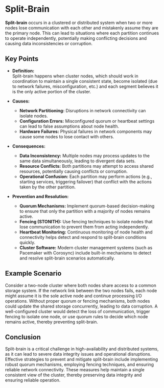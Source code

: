 # Split-Brain

**Split-brain** occurs in a clustered or distributed system when two or more nodes lose communication with each other and mistakenly assume they are the primary node. This can lead to situations where each partition continues to operate independently, potentially making conflicting decisions and causing data inconsistencies or corruption.

## Key Points

- **Definition:**  
  Split-brain happens when cluster nodes, which should work in coordination to maintain a single consistent state, become isolated (due to network failures, misconfiguration, etc.) and each segment believes it is the only active portion of the cluster.

- **Causes:**  
  - **Network Partitioning:** Disruptions in network connectivity can isolate nodes.
  - **Configuration Errors:** Misconfigured quorum or heartbeat settings can lead to false assumptions about node health.
  - **Hardware Failures:** Physical failures in network components may cause some nodes to lose contact with others.

- **Consequences:**  
  - **Data Inconsistency:** Multiple nodes may process updates to the same data simultaneously, leading to divergent data sets.
  - **Resource Conflicts:** Both partitions may attempt to access shared resources, potentially causing conflicts or corruption.
  - **Operational Confusion:** Each partition may perform actions (e.g., starting services, triggering failover) that conflict with the actions taken by the other partition.

- **Prevention and Resolution:**  
  - **Quorum Mechanisms:** Implement quorum-based decision-making to ensure that only the partition with a majority of nodes remains active.
  - **Fencing (STONITH):** Use fencing techniques to isolate nodes that lose communication to prevent them from acting independently.
  - **Heartbeat Monitoring:** Continuous monitoring of node health and connectivity helps detect and respond to split-brain conditions quickly.
  - **Cluster Software:** Modern cluster management systems (such as Pacemaker with Corosync) include built-in mechanisms to detect and resolve split-brain scenarios automatically.

## Example Scenario

Consider a two-node cluster where both nodes share access to a common storage system. If the network link between the two nodes fails, each node might assume it is the sole active node and continue processing I/O operations. Without proper quorum or fencing mechanisms, both nodes could update the shared storage concurrently, leading to data corruption. A well-configured cluster would detect the loss of communication, trigger fencing to isolate one node, or use quorum rules to decide which node remains active, thereby preventing split-brain.

## Conclusion

Split-brain is a critical challenge in high-availability and distributed systems, as it can lead to severe data integrity issues and operational disruptions. Effective strategies to prevent and mitigate split-brain include implementing robust quorum mechanisms, employing fencing techniques, and ensuring reliable network connectivity. These measures help maintain a single consistent view of the cluster, thereby preserving data integrity and ensuring reliable operation.

